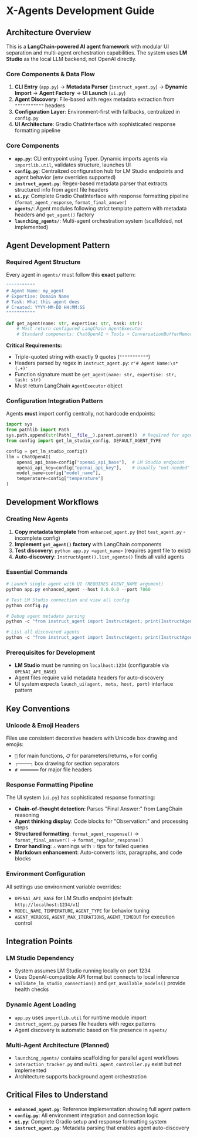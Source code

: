 # X-Agents Development Guide

## Architecture Overview

This is a **LangChain-powered AI agent framework** with modular UI separation and multi-agent orchestration capabilities. The system uses **LM Studio** as the local LLM backend, not OpenAI directly.

### Core Components & Data Flow

1. **CLI Entry** (`app.py`) → **Metadata Parser** (`instruct_agent.py`) → **Dynamic Import** → **Agent Factory** → **UI Launch** (`ui.py`)
2. **Agent Discovery**: File-based with regex metadata extraction from `"""""""""""` headers
3. **Configuration Layer**: Environment-first with fallbacks, centralized in `config.py`
4. **UI Architecture**: Gradio ChatInterface with sophisticated response formatting pipeline

### Core Components

- **`app.py`**: CLI entrypoint using Typer. Dynamic imports agents via `importlib.util`, validates structure, launches UI
- **`config.py`**: Centralized configuration hub for LM Studio endpoints and agent behavior (env overrides supported)  
- **`instruct_agent.py`**: Regex-based metadata parser that extracts structured info from agent file headers
- **`ui.py`**: Complete Gradio ChatInterface with response formatting pipeline (`format_agent_response`, `format_final_answer`)
- **`agents/`**: Agent modules following strict template pattern with metadata headers and `get_agent()` factory
- **`launching_agents/`**: Multi-agent orchestration system (scaffolded, not implemented)

## Agent Development Pattern

### Required Agent Structure
Every agent in `agents/` must follow this **exact** pattern:

```python
"""""""""""
# Agent Name: my_agent
# Expertise: Domain Name  
# Task: What this agent does
# Created: YYYY-MM-DD HH:MM:SS
"""""""""""

def get_agent(name: str, expertise: str, task: str):
    # Must return configured LangChain AgentExecutor
    # Standard components: ChatOpenAI + Tools + ConversationBufferMemory
```

**Critical Requirements:**
- Triple-quoted string with exactly 9 quotes (`"""""""""""`) 
- Headers parsed by regex in `instruct_agent.py`: `r'# Agent Name:\s*(.+)'`
- Function signature must be `get_agent(name: str, expertise: str, task: str)`
- Must return LangChain `AgentExecutor` object

### Configuration Integration Pattern
Agents **must** import config centrally, not hardcode endpoints:

```python
import sys
from pathlib import Path
sys.path.append(str(Path(__file__).parent.parent))  # Required for agents/
from config import get_lm_studio_config, DEFAULT_AGENT_TYPE

config = get_lm_studio_config()
llm = ChatOpenAI(
    openai_api_base=config["openai_api_base"],  # LM Studio endpoint
    openai_api_key=config["openai_api_key"],    # Usually "not-needed"  
    model_name=config["model_name"],
    temperature=config["temperature"]
)
```

## Development Workflows

### Creating New Agents
1. **Copy metadata template** from `enhanced_agent.py` (not `test_agent.py` - incomplete config)
2. **Implement `get_agent()` factory** with LangChain components
3. **Test discovery**: `python app.py <agent_name>` (requires agent file to exist)
4. **Auto-discovery**: `InstructAgent().list_agents()` finds all valid agents

### Essential Commands
```powershell
# Launch single agent with UI (REQUIRES AGENT_NAME argument)
python app.py enhanced_agent --host 0.0.0.0 --port 7860

# Test LM Studio connection and view all config
python config.py

# Debug agent metadata parsing
python -c "from instruct_agent import InstructAgent; print(InstructAgent().info('enhanced_agent'))"

# List all discovered agents  
python -c "from instruct_agent import InstructAgent; print(InstructAgent().list_agents())"
```

### Prerequisites for Development
- **LM Studio** must be running on `localhost:1234` (configurable via `OPENAI_API_BASE`)
- Agent files require valid metadata headers for auto-discovery
- UI system expects `launch_ui(agent, meta, host, port)` interface pattern

## Key Conventions

### Unicode & Emoji Headers
Files use consistent decorative headers with Unicode box drawing and emojis:
- `🚀` for main functions, `📋` for parameters/returns, `⚙️` for config
- `┌─────┐` box drawing for section separators
- `# ═══════` for major file headers

### Response Formatting Pipeline
The UI system (`ui.py`) has sophisticated response formatting:
- **Chain-of-thought detection**: Parses "Final Answer:" from LangChain reasoning
- **Agent thinking display**: Code blocks for "Observation:" and processing steps  
- **Structured formatting**: `format_agent_response()` → `format_final_answer()` → `format_regular_response()`
- **Error handling**: `⚠️` warnings with `💡` tips for failed queries
- **Markdown enhancement**: Auto-converts lists, paragraphs, and code blocks

### Environment Configuration
All settings use environment variable overrides:
- `OPENAI_API_BASE` for LM Studio endpoint (default: `http://localhost:1234/v1`)
- `MODEL_NAME`, `TEMPERATURE`, `AGENT_TYPE` for behavior tuning
- `AGENT_VERBOSE`, `AGENT_MAX_ITERATIONS`, `AGENT_TIMEOUT` for execution control

## Integration Points

### LM Studio Dependency
- System assumes LM Studio running locally on port 1234
- Uses OpenAI-compatible API format but connects to local inference
- `validate_lm_studio_connection()` and `get_available_models()` provide health checks

### Dynamic Agent Loading
- `app.py` uses `importlib.util` for runtime module import
- `instruct_agent.py` parses file headers with regex patterns
- Agent discovery is automatic based on file presence in `agents/`

### Multi-Agent Architecture (Planned)
- `launching_agents/` contains scaffolding for parallel agent workflows
- `interaction_tracker.py` and `multi_agent_controller.py` exist but not implemented
- Architecture supports background agent orchestration

## Critical Files to Understand

- **`enhanced_agent.py`**: Reference implementation showing full agent pattern
- **`config.py`**: All environment integration and connection logic  
- **`ui.py`**: Complete Gradio setup and response formatting system
- **`instruct_agent.py`**: Metadata parsing that enables agent auto-discovery
